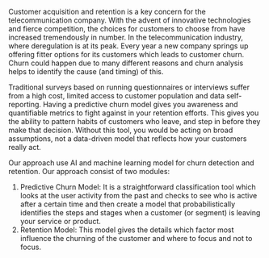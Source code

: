 Customer acquisition and retention is a key concern for the telecommunication company. With the advent of innovative technologies and fierce competition, the choices for customers to choose from have increased tremendously in number. In the telecommunication industry, where deregulation is at its peak. Every year a new company springs up offering fitter options for its customers which leads to customer churn. Churn could happen due to many different reasons and churn analysis helps to identify the cause (and timing) of this.

Traditional surveys based on running questionnaires or interviews suffer from a high cost, limited access to customer population and data self-reporting. Having a predictive churn model gives you awareness and quantifiable metrics to fight against in your retention efforts. This gives you the ability to pattern habits of customers who leave, and step in before they make that decision. Without this tool, you would be acting on broad assumptions, not a data-driven model that reflects how your customers really act.

Our approach use AI and machine learning model for churn detection and retention.
Our approach consist of two modules:
1. Predictive Churn Model: It is a straightforward classification tool which looks at the user activity from the past and checks to see who is active after a certain time and then create a model that probabilistically identifies the steps and stages when a customer (or segment) is leaving your service or product.
2. Retention Model: This model gives the details which factor most influence the churning of the customer and where to focus and not to focus.



